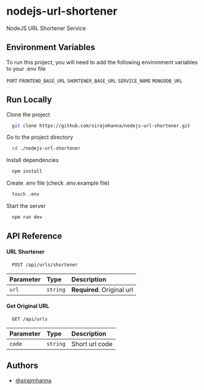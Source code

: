 
# nodejs-url-shortener

NodeJS URL Shortener Service


## Environment Variables

To run this project, you will need to add the following environment variables to your .env file

`PORT`
`FRONTEND_BASE_URL`
`SHORTENER_BASE_URL`
`SERVICE_NAME`
`MONGODB_URL`

## Run Locally

Clone the project

```bash
  git clone https://github.com/sirajmhanna/nodejs-url-shortener.git
```

Go to the project directory

```bash
  cd ./nodejs-url-shortener
```
Install dependencies

```bash
  npm install
```

Create .env file (check .env.example file)

```bash
  touch .env 
```

Start the server

```bash
  npm run dev 
```
## API Reference

#### URL Shortener

```http
  POST /api/urls/shortener
```

| Parameter | Type     | Description                |
| :-------- | :------- | :------------------------- |
| `url` | `string` | **Required**. Original url |

#### Get Original URL

```http
  GET /api/urls
```

| Parameter | Type     | Description                       |
| :-------- | :------- | :-------------------------------- |
| `code`      | `string` | Short url code |


## Authors

- [@sirajmhanna](https://www.github.com/sirajmhanna)

